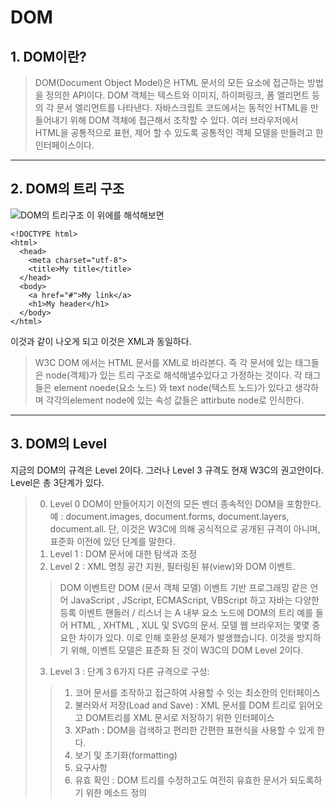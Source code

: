 # DOM
## 1. DOM이란?
>DOM(Document Object Model)은 HTML 문서의 모든 요소에 접근하는 방법을 정의한 API이다. DOM 객체는 텍스트와 이미지, 하이퍼링크, 폼 엘리먼트 등의 각 문서 엘리먼트를 나타낸다. 자바스크립트 코드에서는 동적인 HTML을 만들어내기 위해 DOM 객체에 접근해서 조작할 수 있다. 여러 브라우저에서 HTML을 공통적으로 표현, 제어 할 수 있도록 공통적인 객체 모델을 만들려고 한 인터페이스이다.

***
## 2. DOM의 트리 구조
![DOM의 트리구조](http://chie.co.kr/150225/images/pic_htmltree.gif)
이 위에를 해석해보면

    <!DOCTYPE html>
    <html>
      <head>
        <meta charset="utf-8">
        <title>My title</title>
      </head>
      <body>
        <a href="#">My link</a>
        <h1>My header</h1>
      </body>
    </html>

이것과 같이 나오게 되고 이것은 XML과 동일하다.
>W3C DOM 에서는 HTML 문서를 XML로 바라본다. 즉 각 문서에 있는 태그들은 node(객체)가 있는 트리 구조로 해석해낼수있다고 가정하는 것이다. 각 태그들은 element noede(요소 노드) 와 text node(텍스트 노드)가 있다고 생각하며 각각의element node에 있는 속성 값들은 attirbute node로 인식한다.

***
## 3. DOM의 Level
지금의 DOM의 규격은 Level 2이다. 그러나 Level 3 규격도 현재 W3C의 권고안이다. Level은 총 3단계가 있다.
> 0. Level 0 DOM이 만들어지기 이전의 모든 벤더 종속적인 DOM을 포함한다. 예 : document.images, document.forms, document.layers, document.all.
단, 이것은 W3C에 의해 공식적으로 공개된 규격이 아니며, 표준화 이전에 있던 단계를 말한다.
> 1. Level 1 : DOM 문서에 대한 탐색과 조정
> 2. Level 2 : XML 명칭 공간 지원, 필터링된 뷰(view)와 DOM 이벤트.
>>DOM 이벤트란 DOM (문서 객체 모델) 이벤트 기반 프로그래밍 같은 언어 JavaScript , JScript, ECMAScript, VBScript 하고 자바는 다양한 등록 이벤트 핸들러 / 리스너 는 A 내부 요소 노드에 DOM의 트리 예를 들어 HTML , XHTML , XUL 및 SVG의 문서. 모델 웹 브라우저는 몇몇 중요한 차이가 있다. 이로 인해 호환성 문제가 발생했습니다. 이것을 방지하기 위해, 이벤트 모델은 표준화 된 것이 W3C의 DOM Level 2이다.
> 3. Level 3 : 단계 3
6가지 다른 규격으로 구성:
>>1. 코어 문서를 조작하고 접근하여 사용할 수 잇는 최소한의 인터페이스<br>
>> 2. 불러와서 저장(Load and Save) : XML 문서를 DOM 트리로 읽어오고 DOM트리를 XML 문서로 저장하기 위한 인터페이스<br>
>>3. XPath : 	DOM을 검색하고 편리한 간편한 표현식을 사용할 수 있게 한다.<br>
>> 4. 보기 및 초기화(formatting)<br>
>> 5. 요구사항<br>
>> 6. 유효 확인 : DOM 트리를 수정하고도 여전히 유효한 문서가 되도록하기 위한 메소드 정의
